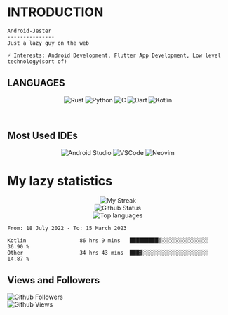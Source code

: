 # INTRODUCTION
```
Android-Jester
---------------
Just a lazy guy on the web

⚡ 𝙸𝚗𝚝𝚎𝚛𝚎𝚜𝚝𝚜: Android Development, Flutter App Development, Low level technology(sort of)
```

## LANGUAGES
<p align=center>
  <img src="https://img.shields.io/badge/rust-orange?style=for-the-badge&logo=rust" alt="Rust">
  <img src="https://img.shields.io/badge/python-blue?style=for-the-badge&logo=python" alt="Python">
  <img src="https://img.shields.io/badge/c-orange?style=for-the-badge&logo=c" alt="C">
  <img src="https://img.shields.io/badge/dart-blue?style=for-the-badge&logo=dart" alt="Dart">
  <img src="https://img.shields.io/badge/kotlin-purple?style=for-the-badge&logo=kotlin" alt="Kotlin">
</p>


<!-- ![Kotlin][kotlin]
![Dart][Dart]
![C][C]
![Rust][Rust]
![Python][Python] -->
<br/>

## Most Used IDEs
<!-- ![Intellij IDEA][Android Studio] -->
<p align=center>
  <img src="https://img.shields.io/badge/android%20studio-green?style=for-the-badge&logo=androidstudio" alt="Android Studio">
  <img src="https://img.shields.io/badge/vscode-blue.svg?logo=visual-studio-code&style=for-the-badge" alt="VSCode">
  <img src="https://img.shields.io/badge/neovim-purple?style=for-the-badge&logo=neovim" alt="Neovim">
</p>

# My lazy statistics
<p align=center>
  <img src="https://streak-stats.demolab.com?user=Android-Jester&theme=nord&hide_border=true&border_radius=20&date_format=%5BY%20%5DM%20j&fire=EB5454&currStreakNum=EB5454" alt="My Streak"> <br>
  <img src="https://github-readme-stats.vercel.app/api?username=Android-Jester&show_icons=true&theme=nord&title_color=blue&scount_private=true" alt="Github Status"><br>
  <img src="https://github-readme-stats.vercel.app/api/top-langs/?username=Android-Jester&hide=html&theme=nord&title_color=blue&count_private=true&layout=compact" alt="Top languages">
</p>


<!--START_SECTION:waka-->

```text
From: 18 July 2022 - To: 15 March 2023

Kotlin                 86 hrs 9 mins   █████████▒░░░░░░░░░░░░░░░   36.90 %
Other                  34 hrs 43 mins  ███▓░░░░░░░░░░░░░░░░░░░░░   14.87 %
```

<!--END_SECTION:waka-->

<!-- ![GitHub Streak][Streak]
![Android-Jester' stats][Status]
![Top Languages][Top Langs] -->

## Views and Followers
![Github Followers][Followers] <br>
![Github Views][Views]


<!-- Languages -->
[Rust]: https://img.shields.io/badge/rust-orange?style=for-the-badge&logo=rust
[Python]: https://img.shields.io/badge/python-blue?style=for-the-badge&logo=python
[C]: https://img.shields.io/badge/c-orange?style=for-the-badge&logo=c
[Dart]: https://img.shields.io/badge/dart-blue?style=for-the-badge&logo=dart
[Kotlin]: https://img.shields.io/badge/kotlin-purple?style=for-the-badge&logo=kotlin


<!-- IDEs -->
[Android Studio]: https://img.shields.io/badge/android%20studio-green?style=for-the-badge&logo=androidstudio
[VSCode]: https://img.shields.io/badge/vscode-blue.svg?logo=visual-studio-code&style=for-the-badge
[Neovim]: https://img.shields.io/badge/neovim-purple?style=for-the-badge&logo=neovim

<!-- Socials -->
[Followers]: https://img.shields.io/github/followers/Android-Jester?label=Followers&style=for-the-badge
[Youtube]: https://img.shields.io/github/followers/Android-Jester?label=Followers&style=social
[Views]: https://komarev.com/ghpvc/?username=Android-Jester&style=for-the-badge&label=Views&color=ff69b4

<!-- Statistics -->
[Status]: https://github-readme-stats.vercel.app/api?username=Android-Jester&show_icons=true&theme=nord&title_color=blue&scount_private=true
[Streak]: https://streak-stats.demolab.com?user=Android-Jester&theme=nord&hide_border=true&border_radius=20&date_format=%5BY%20%5DM%20j&fire=EB5454&currStreakNum=EB5454
[Top Langs]: https://github-readme-stats.vercel.app/api/top-langs/?username=Android-Jester&hide=html&theme=nord&title_color=blue&count_private=true&layout=compact
